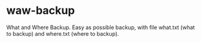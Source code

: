 # waw-backup
What and Where Backup. Easy as possible backup, with file what.txt (what to backup) and where.txt (where to backup).
